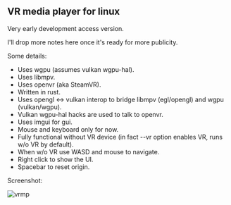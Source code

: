 ## VR media player for linux

Very early development access version.

I'll drop more notes here once it's ready for more publicity.

Some details:

 - Uses wgpu (assumes vulkan wgpu-hal).
 - Uses libmpv.
 - Uses openvr (aka SteamVR).
 - Written in rust.
 - Uses opengl <-> vulkan interop to bridge libmpv (egl/opengl) and wgpu (vulkan/wgpu).
 - Vulkan wgpu-hal hacks are used to talk to openvr.
 - Uses imgui for gui.
 - Mouse and keyboard only for now.
 - Fully functional without VR device (in fact --vr option enables VR, runs w/o VR by default).
 - When w/o VR use WASD and mouse to navigate.
 - Right click to show the UI.
 - Spacebar to reset origin.

 Screenshot:

 ![vrmp](https://raw.github.com/nsf/vrmp/master/screenshot/vrmp.jpg)